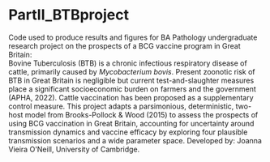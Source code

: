 # PartII_BTBproject
Code used to produce results and figures for BA Pathology undergraduate research project on the prospects of a BCG vaccine program in Great Britain: <br>
Bovine Tuberculosis (BTB) is a chronic infectious respiratory disease of cattle, primarily caused by _Mycobacterium bovis_. Present zoonotic risk of BTB in Great Britain is negligible but current test-and-slaughter measures place a significant socioeconomic burden on farmers and the government (APHA, 2022). Cattle vaccination has been proposed as a supplementary control measure. This project adapts a parsimonious, deterministic, two-host model from Brooks-Pollock & Wood (2015) to assess the prospects of using BCG vaccination in Great Britain, accounting for uncertainty around transmission dynamics and vaccine efficacy by exploring four plausible transmission scenarios and a wide parameter space. 
Developed by: Joanna Vieira O'Neill, University of Cambridge.
